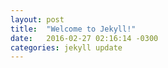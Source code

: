 ```yaml
---
layout: post
title:  "Welcome to Jekyll!"
date:   2016-02-27 02:16:14 -0300
categories: jekyll update
---
```

  
